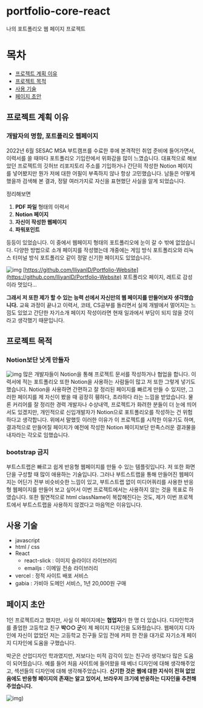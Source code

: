 # portfolio-core-react

나의 포트폴리오 웹 페이지 프로젝트

# 목차
- [프로젝트 계획 이유](#프로젝트-계획-이유)
- [프로젝트 목적](#프로젝트-목적)
- [사용 기술](#사용-기술)
- [페이지 초안](#페이지-초안)

## 프로젝트 계획 이유
### 개발자의 명함, 포트폴리오 웹페이지

2022년 6월 SESAC MSA 부트캠프를 수료한 후에 본격적인 취업 준비에 들어가면서, 이력서를 쓸 때마다 포트폴리오 기입란에서 위화감을 많이 느꼈습니다. 대표적으로 해보았던 프로젝트의 깃허브 리포지토리 주소를 기입하거나 간단히 작성한 Notion 페이지를 넣어봤지만 뭔가 저에 대한 어필이 부족하지 않나 항상 고민했습니다. 
남들은 어떻게 했을까 검색해 본 결과, 정말 여러가지로 자신을 표현했단 사실을 알게 되었습니다. 

정리해보면

1. **PDF 파일** 형태의 이력서
2. **Notion 페이지**
3. **자신이 작성한 웹페이지**
4. **파워포인트**

등등이 있었습니다. 이 중에서 웹페이지 형태의 포트폴리오에 눈이 갈 수 밖에 없었습니다. 다양한 방법으로 소개 페이지를 작성했는데 개중에는 게임 방식 포트폴리오와 리눅스 터미널 방식 포트폴리오 같이 정말 신기한 페이지도 있었습니다.

![img](https://raw.githubusercontent.com/IliyanID/PortfolioWebsite/master/Resources/front-page.PNG)
[https://github.com/IliyanID/Portfolio-Website](https://github.com/IliyanID/Portfolio-Website) 포트폴리오 페이지, 레트로 감성이라 멋있다…

**그래서 저 또한 제가 할 수 있는 능력 선에서 자신만의 웹 페이지를 만들어보자 생각했습니다.** 교육 과정이 끝나고 이력서, 코테, CS공부를 돌리면서 실제 개발에서 멀어지는 느낌도 있었고 간단한 자기소개 페이지 작성이라면 현재 일과에서 부담이 되지 않을 것이라고 생각했기 때문입니다.

## 프로젝트 목적
### Notion보단 낫게 만들자
![img](https://i.ytimg.com/vi/m1U1C67mnZc/maxresdefault.jpg)
많은 개발자들이 Notion을 통해 프로젝트 문서를 작성하거나 협업을 합니다. 이력서에 적는 포트폴리오 또한 Notion을 사용하는 사람들이 많고 저 또한 그렇게 넣기도 했습니다. Notion을 사용하면 간편하고 잘 정리된 페이지를 빠르게 만들 수 있지만, 그러한 페이지를 제 자신이 봤을 때 굉장히 휑하다, 초라하다 라는 느낌을 받았습니다. 물론 커리어를 잘 정리한 경력 개발자나 수상내역, 프로젝트가 화려한 분들이 더 눈에 띄어서도 있겠지만, 개인적으로 신입개발자가 Notion으로 포트폴리오를 작성하는 건 위험하다고 생각합니다. 위에서 말했듯 이러한 이유가 이 프로젝트를 시작한 이유기도 하며, 결과적으로 만들어질 페이지가 예전에 작성한 Notion 페이지보단 만족스러운 결과물을 내자라는 각오로 임했습니다. 

### bootstrap 금지
부트스트랩은 빠르고 쉽게 반응형 웹페이지를 만들 수 있는 템플릿입니다. 저 또한 화면 단을 구성할 때 많이 애용하는 기술입니다. 그러나 부트스트랩을 통해 만들어진 웹페이지는 어딘가 전부 비슷비슷한 느낌이 있고, 부트스트랩 없이 미디어쿼리를 사용한 반응형 웹페이지를 만들어 보고 싶어서 이번 프로젝트에서는 사용하지 않는 것을 목표로 하였습니다. 또한 필연적으로 html className이 복잡해진다는 것도, 제가 이번 프로젝트에서 부트스트랩을 사용하지 않겠다고 마음먹은 이유입니다.

## 사용 기술
- javascript
- html / css
- React
    - react-slick : 이미지 슬라이더 라이브러리
    - emailjs : 이메일 전송 라이브러리
- vercel : 정적 사이트 배포 서비스
- gabia : 가비아 도메인 서비스, 1년 20,000원 구매

## 페이지 초안
1인 프로젝트라고 했지만, 사실 이 페이지에는 **협업자**가 한 명 더 있습니다. 디자인학과를 졸업한 고등학교 친구 **박○○ 군**이 제 페이지 디자인을 도와줬습니다. 웹페이지 디자인에 자신이 없었던 저는 고등학교 친구들 모임 전에 커피 한 잔을 대가로 자기소개 페이지 디자인에 도움을 구했습니다.

박군은 산업디자인 학과였지만, 저보다는 미적 감각이 있는 친구라 생각보다 많은 도움이 되어줬습니다. 예를 들어 처음 사이트에 들어왔을 때 베너 디자인에 대해 생각해주었고, 섹션들의 디자인에 대해 생각해주었습니다. **신기한 것은 웹에 대한 지식이 전혀 없었음에도 반응형 페이지의 존재는 알고 있어서, 브라우저 크기에 반응하는 디자인을 추천해주었습니다.**

![img](https://drive.google.com/file/d/10K5L1s7E13nd8smY0Mt2C8l5lvfj8RKB/view?usp=sharing))
